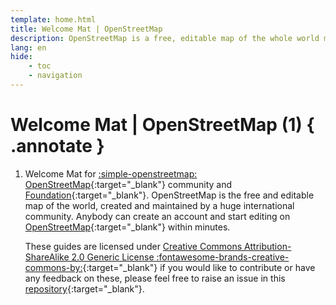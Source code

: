 ```yaml
---
template: home.html
title: Welcome Mat | OpenStreetMap
description: OpenStreetMap is a free, editable map of the whole world made by people like you
lang: en
hide:
    - toc
    - navigation
---
```


# Welcome Mat | OpenStreetMap (1) { .annotate }

1.  Welcome Mat for [:simple-openstreetmap: OpenStreetMap](https://www.openstreetmap.org){:target="_blank"} community and [Foundation](https://osmfoundation.org){:target="_blank"}. OpenStreetMap is the free and editable map of the world, created and maintained by a huge international community. Anybody can create an account and start editing on [OpenStreetMap](https://www.openstreetmap.org){:target="_blank"} within minutes.
    
    These guides are licensed under [Creative Commons Attribution-ShareAlike 2.0 Generic License :fontawesome-brands-creative-commons-by:](http://creativecommons.org/licenses/by-sa/2.0/){:target="_blank"} if you would like to contribute or have any feedback on these, please feel free to raise an issue in this [repository](https://github.com/osmfoundation/welcome-mat/issues){:target="_blank"}.

<!-- Screenshots are from https://youtu.be/Phwrgb16oEM -->
